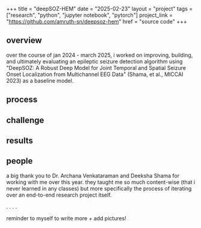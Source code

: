 +++
title = "deepSOZ-HEM"
date = "2025-02-23"
layout = "project"
tags = ["research", "python", "jupyter notebook", "pytorch"]
project_link = "https://github.com/amruth-sn/deepsoz-hem"
href = "source code"
+++

## overview

over the course of jan 2024 - march 2025, i worked on improving, building, and ultimately evaluating an epileptic seizure detection algorithm using "DeepSOZ: A Robust Deep Model for Joint Temporal and Spatial Seizure Onset Localization from Multichannel EEG Data" (Shama, et al., MICCAI 2023) as a baseline model.

## process


## challenge

## results




## people
a big thank you to Dr. Archana Venkataraman and Deeksha Shama for working with me over this year. they taught me so much  content-wise (that i never learned in any classes) but more specifically the process of iterating over an end-to-end research project itself. 

.
.
.
.

reminder to myself to write more + add pictures!